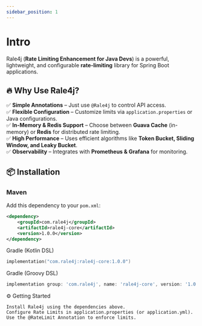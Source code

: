 ```yaml
---
sidebar_position: 1
---
```


# Intro

Rale4j (**Rate Limiting Enhancement for Java Devs**) is a powerful, lightweight, and configurable **rate-limiting** library for Spring Boot applications.

## 🔥 Why Use Rale4j?
✅ **Simple Annotations** – Just use `@Rale4j` to control API access.  
✅ **Flexible Configuration** – Customize limits via `application.properties` or Java configurations.  
✅ **In-Memory & Redis Support** – Choose between **Guava Cache** (in-memory) or **Redis** for distributed rate limiting.  
✅ **High Performance** – Uses efficient algorithms like **Token Bucket, Sliding Window, and Leaky Bucket**.  
✅ **Observability** – Integrates with **Prometheus & Grafana** for monitoring.  

## 📦 Installation

### **Maven**
Add this dependency to your `pom.xml`:
```xml
<dependency>
    <groupId>com.rale4j</groupId>
    <artifactId>rale4j-core</artifactId>
    <version>1.0.0</version>
</dependency>
```
Gradle (Kotlin DSL)
```kts
implementation("com.rale4j:rale4j-core:1.0.0")
```
Gradle (Groovy DSL)
```groovy
implementation group: 'com.rale4j', name: 'rale4j-core', version: '1.0.0'
```
⚙️ Getting Started

    Install Rale4j using the dependencies above.
    Configure Rate Limits in application.properties (or application.yml).
    Use the @RateLimit Annotation to enforce limits.